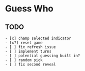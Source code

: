 # Guess Who

## TODO
	- [x] champ selected indicator
	- [x?] reset game
	- [ ] fix refresh issue
	- [ ] implement turns
	- [ ] potential guessing built in?
	- [ ] random pick
	- [ ] fix second reveal